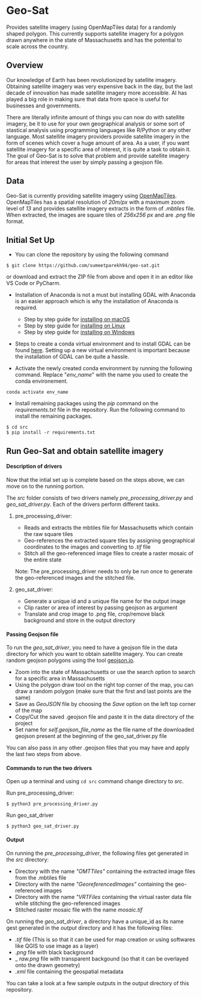 # Geo-Sat
Provides satellite imagery (using OpenMapTiles data) for a randomly shaped polygon. This currently supports satellite imagery for a polygon drawn anywhere in the state of Massachusetts and has the potential to scale across the country.

## Overview
Our knowledge of Earth has been revolutionized by satellite imagery. Obtaining satellite imagery was very expensive back in the day, but the last decade of innovation has made satellite imagery more accessible. AI has played a big role in making sure that data from space is useful for businesses and governments.

There are literally infinite amount of things you can now do with satellite imagery, be it to use for your own geographical analysis or some sort of stastical analysis using programming languages like R/Python or any other language. Most satellite imagery providers provide satellite imagery in the form of scenes which cover a huge amount of area. As a user, if you want satellite imagery for a specific area of interest, it is quite a task to obtain it. The goal of Geo-Sat is to solve that problem and provide satellite imagery for areas that interest the user by simply passing a geojson file.


## Data
Geo-Sat is currently providing satellite imagery using [OpenMapTiles](https://openmaptiles.org/). OpenMapTiles has a spatial resolution of _20m/px_ with a maximum zoom level of _13_ and provides satellite imagery extracts in the form of _.mbtiles_ file. When extracted, the images are square tiles of _256x256 px_ and are _.png_ file format.


## Initial Set Up

* You can clone the repository by using the following command

```
$ git clone https://github.com/sumeetparekh94/geo-sat.git
```

or download and extract the ZIP file from above and open it in an editor like VS Code or PyCharm.

* Installation of Anaconda is not a must but installing GDAL with Anaconda is an easier approach which is why the installation of Anaconda is required.

  * Step by step guide for [installing on macOS](https://docs.anaconda.com/anaconda/install/mac-os/)
  * Step by step guide for [installing on Linux](https://docs.anaconda.com/anaconda/install/linux/)
  * Step by step guide for [installing on Windows](https://docs.anaconda.com/anaconda/install/windows/)
   
* Steps to create a conda virtual environment and to install GDAL can be found [here](https://chrieke.medium.com/howto-install-python-for-geospatial-applications-1dbc82433c05). Setting up a new virtual environment is important because the installation of GDAL can be quite a hassle.

* Activate the newly created conda environment by running the following command. Replace "_env_name_" with the name you used to create the conda environement.

```
conda activate env_name
```

* Install remaining packages using the _pip_ command on the _requirements.txt_ file in the repository.  Run the following command to install the remaining packages.

```
$ cd src
$ pip install -r requirements.txt
```


## Run Geo-Sat and obtain satellite imagery

#### Description of drivers

Now that the intial set up is complete based on the steps above, we can move on to the running portion.

The _src_ folder consists of two drivers namely _pre_processing_driver.py_ and _geo_sat_driver.py_. Each of the drivers perform different tasks.

1. pre_processing_driver:

   * Reads and extracts the mbtiles file for Massachusetts which contain the raw square tiles
   * Geo-references the extracted square tiles by assigning geographical coordinates to the images and converting to _.tif_ file
   * Stitch all the geo-referenced image files to create a raster mosaic of the entire state

   Note: The pre_processing_driver needs to only be run once to generate the geo-referenced images and the stitched file.

2. geo_sat_driver:

   * Generate a unique id and a unique file name for the output image
   * Clip raster or area of interest by passing geojson as argument
   * Translate and crop image to .png file, crop/remove black background and store in the output directory


#### Passing Geojson file 

To run the _geo_sat_driver_, you need to have a geojson file in the data directory for which you want to obtain satellite imagery. You can create random geojson polygons using the tool [geojson.io](https://geojson.io/). 

* Zoom into the state of Massachusetts or use the search option to search for a specific area in Massachusetts
* Using the polygon draw tool on the right top corner of the map, you can draw a random polygon (make sure that the first and last points are the same)
* Save as _GeoJSON_ file by choosing the _Save_ option on the left top corner of the map
* Copy/Cut the saved .geojson file and paste it in the data directory of the project
* Set name for _self.geojson_file_name_ as the file name of the downloaded geojson present at the beginning of the geo_sat_driver.py file

You can also pass in any other .geojson files that you may have and apply the last two steps from above.

#### Commands to run the two drivers

Open up a terminal and using `cd src` command change directory to _src_.

Run pre_processing_driver:

```
$ python3 pre_processing_driver.py
```

Run geo_sat_driver

```
$ python3 geo_sat_driver.py
```

#### Output

On running the _pre_processing_driver_, the following files get generated in the _src_ directory:

* Directory with the name _"OMTTiles"_ containing the extracted image files from the .mbtiles file
* Directory with the name _"GeoreferencedImages"_ containing the geo-referenced images
* Directory with the name _"VRTFiles_ containing the virtual raster data file while stitching the geo-referenced images
* Stitched raster mosaic file with the name _mosaic.tif_

On running the _geo_sat_driver_, a directory have a unique_id as its name gest generated in the _output_ directory and it has the following files:
* _.tif_ file (This is so that it can be used for map creation or using softwares like QGIS to use image as a layer)
* _.png_ file with black background
* _ _raw.png_ file with transparent backgound (so that it can be overlayed onto the drawn geometry)
* _.xml_ file containing the geospatial metadata

You can take a look at a few sample outputs in the output directory of this repository.
